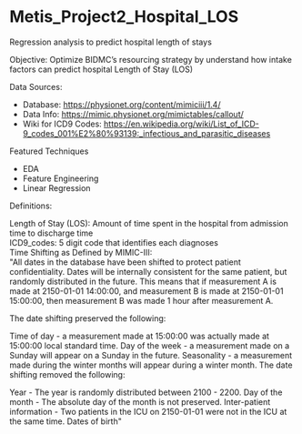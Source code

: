 # Metis_Project2_Hospital_LOS
Regression analysis to predict hospital length of stays

Objective: Optimize BIDMC’s resourcing strategy by understand how intake factors can predict hospital Length of Stay (LOS)

Data Sources:
* Database: https://physionet.org/content/mimiciii/1.4/
* Data Info: https://mimic.physionet.org/mimictables/callout/
* Wiki for ICD9 Codes: https://en.wikipedia.org/wiki/List_of_ICD-9_codes_001%E2%80%93139:_infectious_and_parasitic_diseases

Featured Techniques
* EDA
* Feature Engineering
* Linear Regression

Definitions:

Length of Stay (LOS): Amount of time spent in the hospital from admission time to discharge time  
ICD9_codes: 5 digit code that identifies each diagnoses  
Time Shifting as Defined by MIMIC-III:  
"All dates in the database have been shifted to protect patient confidentiality. Dates will be internally consistent for the same patient, but randomly distributed in the future. This means that if measurement A is made at 2150-01-01 14:00:00, and measurement B is made at 2150-01-01 15:00:00, then measurement B was made 1 hour after measurement A.

The date shifting preserved the following:

Time of day - a measurement made at 15:00:00 was actually made at 15:00:00 local standard time. Day of the week - a measurement made on a Sunday will appear on a Sunday in the future. Seasonality - a measurement made during the winter months will appear during a winter month. The date shifting removed the following:

Year - The year is randomly distributed between 2100 - 2200. Day of the month - The absolute day of the month is not preserved. Inter-patient information - Two patients in the ICU on 2150-01-01 were not in the ICU at the same time. Dates of birth"
